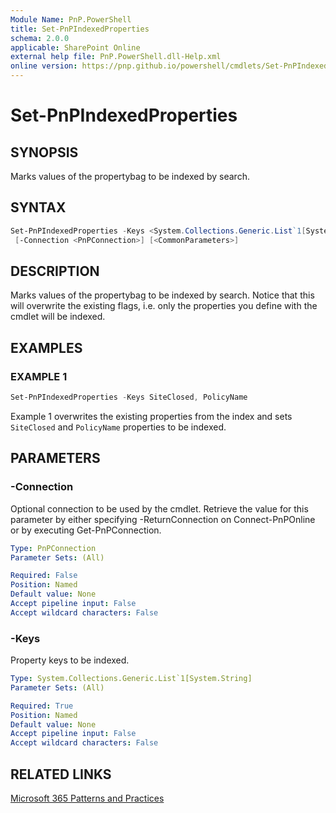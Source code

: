 ```yaml
---
Module Name: PnP.PowerShell
title: Set-PnPIndexedProperties
schema: 2.0.0
applicable: SharePoint Online
external help file: PnP.PowerShell.dll-Help.xml
online version: https://pnp.github.io/powershell/cmdlets/Set-PnPIndexedProperties.html
---
```

 
# Set-PnPIndexedProperties

## SYNOPSIS
Marks values of the propertybag to be indexed by search.

## SYNTAX

```powershell
Set-PnPIndexedProperties -Keys <System.Collections.Generic.List`1[System.String]> 
 [-Connection <PnPConnection>] [<CommonParameters>]
```

## DESCRIPTION
Marks values of the propertybag to be indexed by search. Notice that this will overwrite the existing flags, i.e. only the properties you define with the cmdlet will be indexed.

## EXAMPLES

### EXAMPLE 1
```powershell
Set-PnPIndexedProperties -Keys SiteClosed, PolicyName
```

Example 1 overwrites the existing properties from the index and sets `SiteClosed` and `PolicyName` properties to be indexed.

## PARAMETERS

### -Connection
Optional connection to be used by the cmdlet. Retrieve the value for this parameter by either specifying -ReturnConnection on Connect-PnPOnline or by executing Get-PnPConnection.

```yaml
Type: PnPConnection
Parameter Sets: (All)

Required: False
Position: Named
Default value: None
Accept pipeline input: False
Accept wildcard characters: False
```

### -Keys
Property keys to be indexed.

```yaml
Type: System.Collections.Generic.List`1[System.String]
Parameter Sets: (All)

Required: True
Position: Named
Default value: None
Accept pipeline input: False
Accept wildcard characters: False
```



## RELATED LINKS

[Microsoft 365 Patterns and Practices](https://aka.ms/m365pnp)

